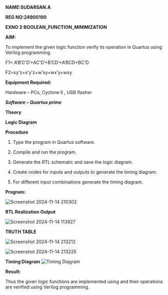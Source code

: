 #
**NAME:SUDARSAN.A**

**REG NO:24900190**

**EXNO 2:BOOLEAN_FUNCTION_MINIMIZATION**

**AIM:**

To implement the given logic function verify its operation in Quartus using Verilog programming.

F1= A’B’C’D’+AC’D’+B’CD’+A’BCD+BC’D 

F2=xy’z+x’y’z+w’xy+wx’y+wxy

**Equipment Required:**

Hardware – PCs, Cyclone II , USB flasher

***Software – Quartus prime***

**Theory**

**Logic Diagram**

**Procedure**

1.	Type the program in Quartus software.

2.	Compile and run the program.

3.	Generate the RTL schematic and save the logic diagram.

4.	Create nodes for inputs and outputs to generate the timing diagram.

5.	For different input combinations generate the timing diagram.


**Program:**

![Screenshot 2024-11-14 210302](https://github.com/user-attachments/assets/b0f521ea-5647-4fd5-90be-6ebdff673ee3)


**RTL Realization Output**

![Screenshot 2024-11-14 113827](https://github.com/user-attachments/assets/1d0ee2a5-7cd0-4542-9111-f7cfb602aaf4)

**TRUTH TABLE**

![Screenshot 2024-11-14 213212](https://github.com/user-attachments/assets/51e40bc2-a992-43d3-be8d-9e05cdb03028)

![Screenshot 2024-11-14 213225](https://github.com/user-attachments/assets/8cb511e1-3fe7-4cf3-92d3-cf346f8f0bf1)


**Timing Diagram**
![Timing Diagram](https://github.com/user-attachments/assets/cfe823e0-895b-4993-8fc2-3136c66d5acb)

**Result:**

Thus the given logic functions are implemented using and their operations are verified using Verilog programming.

